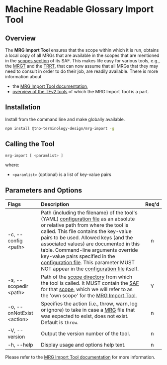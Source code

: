 # Machine Readable Glossary Import Tool

## Overview

The **MRG Import Tool** ensures that the scope within which it is run, obtains a local copy of all MRGs that are available in the scopes that are mentioned in the [scopes section](https://tno-terminology-design.github.io/tev2-specifications/docs/tev2/spec-files/saf#scopes) of its SAF. This makes life easy for various tools, e.g., the [MRGT](https://tno-terminology-design.github.io/mrgt/) and the [TRRT](https://tno-terminology-design.github.io/trrt/), that can now assume that all MRGs that they may need to consult in order to do their job, are readily available. There is more information about 
- the [MRG Import Tool documentation](https://tno-terminology-design.github.io/mrg-import/),
- [overview of the TEv2 tools](https://tno-terminology-design.github.io/tev2-specifications/docs/tev2/tev2-overview) of which the MRG Import Tool is a part.

## Installation

Install from the command line and make globally available.

```bash
npm install @tno-terminology-design/mrg-import -g
```

## Calling the Tool

~~~bash
mrg-import [ <paramlist> ]
~~~

where:
- `<paramlist>` (optional) is a list of key-value pairs

## Parameters and Options

| Flags                      | Description | Req'd |
| :------------------------- | :---------- | :---: |
| -c, --config \<path>       | Path (including the filename) of the tool's (YAML) [configuration file](#configuration-file) as an absolute or relative path from where the tool is called. This file contains the key-value pairs to be used. Allowed keys (and the associated values) are documented in this table. Command-line arguments override key-value pairs specified in the [configuration file](#configuration-file). This parameter MUST NOT appear in the [configuration file](#configuration-file) itself. |   n   |
| -s, --scopedir \<path>     | Path of the [scope directory](@) from which the tool is called. It MUST contain the [SAF](@) for that [scope](@), which we will refer to as the 'own scope' for the [MRG Import Tool](@). |   Y   |
| -o, --onNotExist \<action> | Specifies the action (i.e., throw, warn, log or ignore) to take in case a [MRG](@) file that was expected to exist, does not exist. Default is `throw`. |  n   |
| -V, --version              | Output the version number of the tool. |   n   |
| -h, --help                 | Display usage and options help text. |   n   |

Please refer to the [MRG Import Tool documentation](https://tno-terminology-design.github.io/mrg-import/) for more information.
